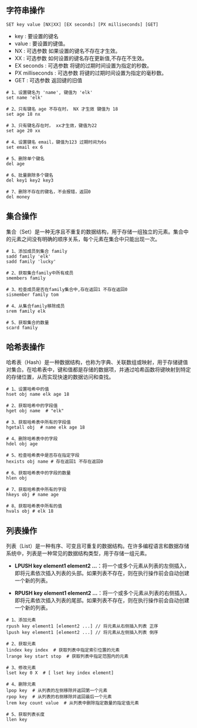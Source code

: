 
## 字符串操作
```shell
SET key value [NX|XX] [EX seconds] [PX milliseconds] [GET]
```
- key : 要设置的键名
- value : 要设置的键值。
- NX : 可选参数 如果设置的键名不存在才生效。
- XX : 可选参数 如何设置的键名存在更新值,不存在不生效。
- EX seconds : 可选参数 将键的过期时间设置为指定的秒数。
- PX milliseconds : 可选参数 将键的过期时间设置为指定的毫秒数。
- GET : 可选参数 返回键的旧值

```shell
# 1、设置键名为 'name', 键值为 'elk'
set name 'elk'

# 2、只有键名 age 不存在时， NX 才生效 键值为 18
set age 18 nx

# 3、只有键名存在时， xx才生效，键值为22
set age 20 xx

# 4、设置键名 email，键值为123 过期时间为6s
set email ex 6

# 5、删除单个键名
del age

# 6、批量删除多个键名
del key1 key2 key3

# 7、删除不存在的键名，不会报错，返回0
del money
```
## 集合操作
集合（Set）是一种无序且不重复的数据结构，用于存储一组独立的元素。集合中的元素之间没有明确的顺序关系，每个元素在集合中只能出现一次。

```shell
# 1、添加成员到集合 family
sadd family 'elk'
sadd family 'lucky'

# 2、获取集合family中所有成员
smembers family

# 3、检查成员是否在family集合中,存在返回1 不存在返回0
sismember family tom

# 4、从集合family移除成员
srem family elk

# 5、获取集合的数量
scard family
```
## 哈希表操作
哈希表（Hash）是一种数据结构，也称为字典、关联数组或映射，用于存储键值对集合。在哈希表中，键和值都是存储的数据项，并通过哈希函数将键映射到特定的存储位置，从而实现快速的数据访问和查找。

```shell
# 1、设置哈希中的值
hset obj name elk age 18

# 2、获取哈希中的字段值
hget obj name  # "elk"

# 3、获取哈希表中所有的字段值
hgetall obj  # name elk age 18

# 4、删除哈希表中的字段
hdel obj age

# 5、检查哈希表中是否存在指定字段
hexists obj name # 存在返回1 不存在返回0

# 6、获取哈希表中的字段的数量
hlen obj

# 7、获取哈希表中所有的字段
hkeys obj # name age

# 8、获取哈希表中所有的值
hvals obj # elk 18
```
## 列表操作
列表（List）是一种有序、可变且可重复的数据结构。在许多编程语言和数据存储系统中，列表是一种常见的数据结构类型，用于存储一组元素。

- **LPUSH key element1 element2 ...**：将一个或多个元素从列表的左侧插入，即将元素依次插入列表的头部。如果列表不存在，则在执行操作前会自动创建一个新的列表。

- **RPUSH key element1 element2 ...**：将一个或多个元素从列表的右侧插入，即将元素依次插入列表的尾部。如果列表不存在，则在执行操作前会自动创建一个新的列表。

```shell
# 1、添加元素
rpush key element1 [element2 ...] // 将元素从右侧插入列表 正序
lpush key element1 [element2 ...] // 将元素从左侧插入列表 倒序

# 2、获取元素
lindex key index  # 获取列表中指定索引位置的元素
lrange key start stop  # 获取列表中指定范围内的元素

# 3、修改元素
lset key 0 X  # [ lset key index element]

# 4、删除元素
lpop key  # 从列表的左侧移除并返回第一个元素
rpop key  # 从列表的右侧移除并返回最后一个元素
lrem key count value  # 从列表中删除指定数量的指定值元素

# 5、获取列表长度
llen key
```
